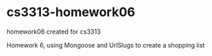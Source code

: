 # cs3313-homework06
homework06 created for cs3313

Homework 6, using Mongoose and UrlSlugs to create a shopping list
